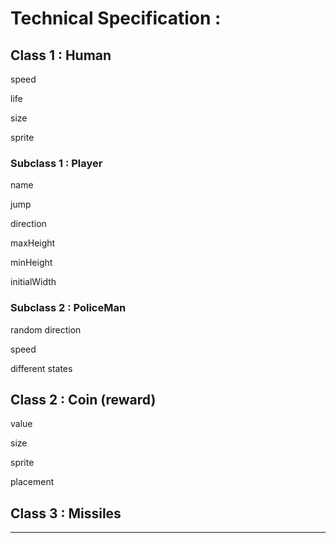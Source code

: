 # Technical Specification : 

## Class 1 : Human

speed

life 

size

sprite

### Subclass 1 : Player 

name

jump

direction

maxHeight

minHeight

initialWidth

### Subclass 2 : PoliceMan 

random direction

speed

different states

## Class 2 : Coin (reward)

value

size

sprite

placement

## Class 3 : Missiles 
 

****